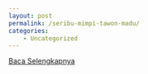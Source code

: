 ```yaml
---
layout: post
permalink: /seribu-mimpi-tawon-madu/
categories:
    - Uncategorized
---
```


[Baca Selengkapnya](/10)